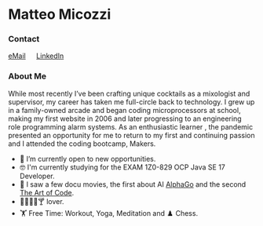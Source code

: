 # Matteo Micozzi
### Contact
[eMail](mailto:micozzimatteo@yahoo.it?subject=[GitHub]) &emsp; [LinkedIn](https://www.linkedin.com/in/matteo-micozzi-31947873/)
### About Me

While most recently I’ve been crafting unique cocktails as a mixologist and supervisor, my career has taken me full-circle back to technology. I grew up in a family-owned arcade and began coding microprocessors at school, making my first website in 2006 and later progressing to an engineering role programming alarm systems. As an enthusiastic learner , the pandemic presented an opportunity for me to return to my first and continuing passion and I attended the coding bootcamp, Makers.

- 🔭 I’m currently open to new opportunities.
- 🤓 I'm currently studying for the EXAM 1Z0-829 OCP Java SE 17 Developer.
- 🎥 I saw a few docu movies, the first about AI [AlphaGo](https://youtu.be/WXuK6gekU1Y) and the second [The Art of Code](https://youtu.be/6avJHaC3C2U).
- 🍝🍕🍺🍷🍸 lover.
- 🏋️ Free Time: Workout, Yoga, Meditation and ♟️ Chess.

<!--
### Hi there
- 🔭 I’m currently working on ...
- 🌱 I’m currently learning ...
- 👯 I’m looking to collaborate on ...
- 🤔 I’m looking for help with ...
- 💬 Ask me about ...
- 📫 How to reach me: ...
- 😄 Pronouns: ...
- ⚡ Fun fact: ...
-->
